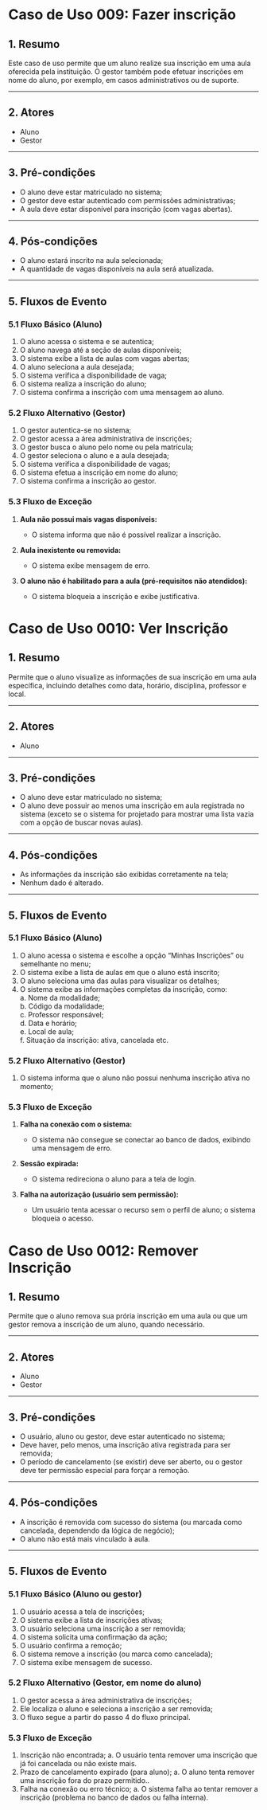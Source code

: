 # Caso de Uso 009: Fazer inscrição

## 1. Resumo

Este caso de uso permite que um aluno realize sua inscrição em uma aula oferecida pela instituição. O gestor também pode efetuar inscrições em nome do aluno, por exemplo, em casos administrativos ou de suporte.

---

## 2. Atores

- Aluno  
- Gestor

---

## 3. Pré-condições

- O aluno deve estar matriculado no sistema;  
- O gestor deve estar autenticado com permissões administrativas;  
- A aula deve estar disponível para inscrição (com vagas abertas).

---

## 4. Pós-condições

- O aluno estará inscrito na aula selecionada;  
- A quantidade de vagas disponíveis na aula será atualizada.

---

## 5. Fluxos de Evento

### 5.1 Fluxo Básico (Aluno)

1. O aluno acessa o sistema e se autentica;  
2. O aluno navega até a seção de aulas disponíveis;  
3. O sistema exibe a lista de aulas com vagas abertas;  
4. O aluno seleciona a aula desejada;  
5. O sistema verifica a disponibilidade de vaga;  
6. O sistema realiza a inscrição do aluno;  
7. O sistema confirma a inscrição com uma mensagem ao aluno.

### 5.2 Fluxo Alternativo (Gestor)

1. O gestor autentica-se no sistema;  
2. O gestor acessa a área administrativa de inscrições;  
3. O gestor busca o aluno pelo nome ou pela matrícula;  
4. O gestor seleciona o aluno e a aula desejada;  
5. O sistema verifica a disponibilidade de vagas;  
6. O sistema efetua a inscrição em nome do aluno;  
7. O sistema confirma a inscrição ao gestor.

### 5.3 Fluxo de Exceção

1. **Aula não possui mais vagas disponíveis:**  
   - O sistema informa que não é possível realizar a inscrição.

2. **Aula inexistente ou removida:**  
   - O sistema exibe mensagem de erro.

3. **O aluno não é habilitado para a aula (pré-requisitos não atendidos):**  
   - O sistema bloqueia a inscrição e exibe justificativa.

# Caso de Uso 0010: Ver Inscrição

## 1. Resumo

Permite que o aluno visualize as informações de sua inscrição em uma aula específica, 
incluindo detalhes como data, horário, disciplina, professor e local.

---

## 2. Atores

- Aluno 

---

## 3. Pré-condições

- O aluno deve estar matriculado no sistema; 
- O aluno deve possuir ao menos uma inscrição em aula registrada no sistema (exceto se 
o sistema for projetado para mostrar uma lista vazia com a opção de buscar novas 
aulas). 

---

## 4. Pós-condições

-  As informações da inscrição são exibidas corretamente na tela; 
-  Nenhum dado é alterado. 

---

## 5. Fluxos de Evento

### 5.1 Fluxo Básico (Aluno)

1. O aluno acessa o sistema e escolhe a opção “Minhas Inscrições” ou semelhante no menu;  
2. O sistema exibe a lista de aulas em que o aluno está inscrito;  
3. O aluno seleciona uma das aulas para visualizar os detalhes;  
4. O sistema exibe as informações completas da inscrição, como:  
   a. Nome da modalidade;  
   b. Código da modalidade;  
   c. Professor responsável;  
   d. Data e horário;  
   e. Local de aula;  
   f. Situação da inscrição: ativa, cancelada etc. 

### 5.2 Fluxo Alternativo (Gestor)

1. O sistema informa que o aluno não possui nenhuma inscrição ativa no momento;

### 5.3 Fluxo de Exceção

1. **Falha na conexão com o sistema:**  
   - O sistema não consegue se conectar ao banco de dados, exibindo uma mensagem de erro.

2. **Sessão expirada:**  
   - O sistema redireciona o aluno para a tela de login.

3. **Falha na autorização (usuário sem permissão):**  
   - Um usuário tenta acessar o recurso sem o perfil de aluno; o sistema bloqueia o acesso.

# Caso de Uso 0012: Remover Inscrição

## 1. Resumo

Permite que o aluno remova sua prória inscrição em uma aula ou que um gestor remova a inscrição de um aluno, quando necessário.

---

## 2. Atores

- Aluno 
- Gestor

---

## 3. Pré-condições

- O usuário, aluno ou gestor, deve estar autenticado no sistema;
- Deve haver, pelo menos, uma inscrição ativa registrada para ser removida;
- O período de cancelamento (se existir) deve ser aberto, ou o gestor deve ter permissão especial para forçar a remoção. 

---

## 4. Pós-condições

-  A inscrição é removida com sucesso do sistema (ou marcada como cancelada, dependendo da lógica de negócio);
- O aluno não está mais vinculado à aula. 

---

## 5. Fluxos de Evento

### 5.1 Fluxo Básico (Aluno ou gestor)

1. O usuário acessa a tela de inscrições; 
2. O sistema exibe a lista de inscrições ativas; 
3. O usuário seleciona uma inscrição a ser removida; 
4. O sistema solicita uma confirmação da ação; 
5. O usuário confirma a remoção; 
6. O sistema remove a inscrição (ou marca como cancelada);  
7. O sistema exibe mensagem de sucesso. 

### 5.2 Fluxo Alternativo (Gestor, em nome do aluno)

1. O gestor acessa a área administrativa de inscrições; 
2. Ele localiza o aluno e seleciona a inscrição a ser removida; 
3. O fluxo segue a partir do passo 4 do fluxo principal. 

### 5.3 Fluxo de Exceção

1. Inscrição não encontrada; 
a. O usuário tenta remover uma inscrição que já foi cancelada ou não existe mais. 
2. Prazo de cancelamento expirado (para aluno); 
a. O aluno tenta remover uma inscrição fora do prazo permitido.. 
3. Falha na conexão ou erro técnico; 
a. O sistema falha ao tentar remover a inscrição (problema no banco de dados ou 
falha interna). 
